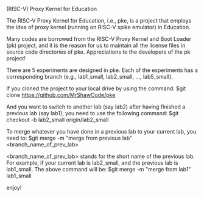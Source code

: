 (RISC-V) Proxy Kernel for Education

The RISC-V Proxy Kernel for Education, i.e., pke, is a project that employs the idea
of proxy kernel (running on RISC-V spike emulator) in Education.

Many codes are borrowed from the RISC-V Proxy Kernel and Boot Loader (pk) project, and 
it is the reason for us to maintain all the license files in source code directories 
of pke. Appreciations to the developers of the pk project! 

There are 5 experiments are designed in pke. Each of the experiments has a corresponding
branch (e.g., lab1_small, lab2_small, ..., lab5_small).

If you cloned the project to your local drive by using the command:
$git clone https://github.com/MrShawCode/pke

And you want to switch to another lab (say lab2) after having finished a previous lab
(say lab1), you need to use the following command:
$git checkout -b lab2_small origin/lab2_small

To merge whatever you have done in a previous lab to your current lab, you need to:
$git merge -m "merge from previous lab" <branch_name_of_prev_lab>

<branch_name_of_prev_lab> stands for the short name of the previous lab. For example, 
if your current lab is lab2_small, and the previous lab is lab1_small. The above command
will be:
$git merge -m "merge from lab1" lab1_small


enjoy!

